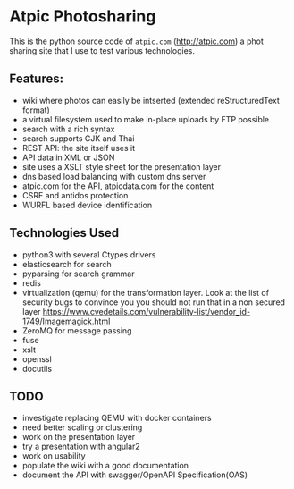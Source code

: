 # Atpic Photosharing

This is the python source code of `atpic.com` (http://atpic.com) a phot sharing site that I use to test various technologies.

## Features:

* wiki where photos can easily be intserted (extended reStructuredText format)
* a virtual filesystem used to make in-place uploads by FTP possible
* search with a rich syntax
* search supports CJK and Thai
* REST API: the site itself uses it
* API data in XML or JSON
* site uses a XSLT style sheet for the presentation layer
* dns based load balancing with custom dns server
* atpic.com for the API, atpicdata.com for the content
* CSRF and antidos protection
* WURFL based device identification

## Technologies Used

* python3 with several Ctypes drivers
* elasticsearch for search
* pyparsing for search grammar
* redis
* virtualization (qemu) for the transformation layer. Look at the list of security bugs to convince you you should not run that in a non secured layer
https://www.cvedetails.com/vulnerability-list/vendor_id-1749/Imagemagick.html
* ZeroMQ for message passing
* fuse
* xslt
* openssl
* docutils

## TODO

* investigate replacing QEMU with docker containers
* need better scaling or clustering
* work on the presentation layer
* try a presentation with angular2
* work on usability
* populate the wiki with a good documentation
* document the API with swagger/OpenAPI Specification(OAS)